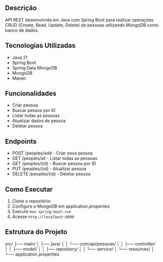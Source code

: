 ## Descrição
API REST desenvolvida em Java com Spring Boot para realizar operações CRUD (Create, Read, Update, Delete) de pessoas utilizando MongoDB como banco de dados.

## Tecnologias Utilizadas
- Java 21
- Spring Boot
- Spring Data MongoDB
- MongoDB
- Maven

## Funcionalidades
- Criar pessoa
- Buscar pessoa por ID
- Listar todas as pessoas
- Atualizar dados de pessoa
- Deletar pessoa

## Endpoints
- POST /peoples/add - Criar nova pessoa
- GET /peoples/all - Listar todas as pessoas
- GET /peoples/{id} - Buscar pessoa por ID
- PUT /peoples/{id} - Atualizar pessoa
- DELETE /peoples/{id} - Deletar pessoa

## Como Executar
1. Clone o repositório
2. Configure o MongoDB em application.properties
3. Execute `mvn spring-boot:run`
4. Acesse `http://localhost:8080`

## Estrutura do Projeto

src/
├── main/
│   ├── java/
│   │   └── com/api/pessoas/
│   │       ├── controller/
│   │       ├── model/
│   │       ├── repository/
│   │       └── service/
│   └── resources/
│       └── application.properties
